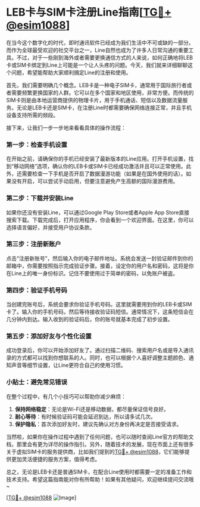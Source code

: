 # LEB卡与SIM卡注册Line指南[[TG💪+ @esim1088](https://t.me/s/esim1088)]

在当今这个数字化的时代，即时通讯软件已经成为我们生活中不可或缺的一部分。而作为全球最受欢迎的社交平台之一，Line自然也成为了许多人日常沟通的重要工具。不过，对于一些刚到海外或者需要更换通信方式的人来说，如何正确地将LEB卡或SIM卡绑定到Line上可能是一个让人头疼的问题。今天，我们就来详细聊聊这个问题，希望能帮助大家顺利搞定Line的注册和使用。

首先，我们需要明确几个概念。LEB卡是一种电子SIM卡，通常用于国际旅行者或者需要频繁更换国家的人群。它可以在多个国家和地区使用，非常方便。而传统的SIM卡则是由本地运营商提供的物理卡片，用于手机通话、短信以及数据流量服务。无论是LEB卡还是SIM卡，在注册Line时都需要确保网络连接正常，并且手机设备支持所需的频段。

接下来，让我们一步一步地来看看具体的操作流程：

### 第一步：检查手机设置

在开始之前，请确保你的手机已经安装了最新版本的Line应用。打开手机设置，找到“移动网络”选项，确认你的LEB卡或SIM卡已经成功激活并且可以正常使用。此外，还需要检查一下手机是否开启了数据漫游功能（如果是在国外使用的话）。如果没有开启，可以尝试手动启用，但要注意避免产生高额的国际漫游费用。

### 第二步：下载并安装Line

如果你还没有安装Line，可以通过Google Play Store或者Apple App Store直接搜索下载。下载完成后，打开应用程序，你会看到一个欢迎界面。在这里，你可以选择语言偏好，并接受用户协议条款。

### 第三步：注册新账户

点击“注册新账号”，然后输入你的电子邮件地址。系统会发送一封验证邮件到你的邮箱中，你需要按照指示完成验证步骤。接着，设定你的用户名和密码，这将是你在Line上的唯一身份标识。记住不要使用过于简单的密码，以免账户被盗。

### 第四步：验证手机号码

当创建完账号后，系统会要求你验证手机号码。这里就需要用到你的LEB卡或SIM卡了。输入你的手机号码，然后等待接收验证码短信。通常情况下，这条短信会在几分钟内到达。输入收到的验证码后，你的账号就基本完成了初步设置。

### 第五步：添加好友与个性化设置

成功登录后，你可以开始添加好友了。通过扫描二维码、搜索用户名或是导入通讯录的方式都可以找到你想联系的人。同时，也可以根据个人喜好调整主题颜色、通知声音等细节设置，让Line更符合自己的使用习惯。

### 小贴士：避免常见错误

在整个过程中，有几个小技巧可以帮助你减少麻烦：
1. **保持网络稳定**：无论是Wi-Fi还是移动数据，都尽量保证信号良好。
2. **耐心等待**：有时候验证码可能会延迟到达，所以请多试几次。
3. **保护隐私**：首次添加好友时，建议先确认对方身份再决定是否接受请求。

当然啦，如果你在操作过程中遇到了任何问题，也可以随时查阅Line官方的帮助文档，那里会有更为详尽的操作指引。另外，随着技术的发展，现在市面上还有很多关于虚拟SIM卡的服务提供商，比如我们提到的[TG💪+ @esim1088](https://t.me/s/esim1088)，它们能够提供更加灵活便捷的服务方案，值得考虑。

总之，无论是LEB卡还是普通SIM卡，在配合Line使用时都需要一定的准备工作和技术支持。希望这篇指南能对你有所帮助！如果有其他疑问，欢迎继续提问交流哦~

[[TG💪+ @esim1088](https://t.me/s/esim1088) ![Image](https://i.postimg.cc/4NQfJmqS/Snipaste-2025-05-13-00-14-12.png)]